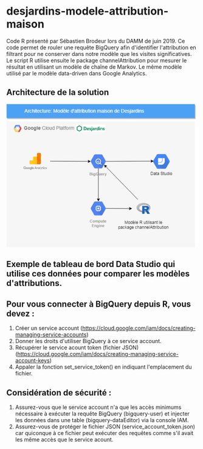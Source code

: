 # desjardins-modele-attribution-maison
Code R présenté par Sébastien Brodeur lors du DAMM de juin 2019.  Ce code permet de rouler une requête BigQuery afin d'identifier l'attribution en filtrant pour ne conserver dans notre modèle que les visites significatives.  Le script R utilise ensuite le package channelAttribution pour mesurer le résultat en utilisant un modèle de chaîne de Markov.  Le même modèle utilisé par le modèle data-driven dans Google Analytics.

## Architecture de la solution
![Architecture de la solution](https://github.com/digital-analytics-quebec-canada/desjardins-modele-attribution-maison/blob/master/Attribution-Maison.png)

## Exemple de tableau de bord Data Studio qui utilise ces données pour comparer les modèles d'attributions.


## Pour vous connecter à BigQuery depuis R, vous devez :
1. Créer un service account (https://cloud.google.com/iam/docs/creating-managing-service-accounts)
2. Donner les droits d'utiliser BigQuery à ce service account. 
3. Récupérer le service acount token (fichier JSON) (https://cloud.google.com/iam/docs/creating-managing-service-account-keys)
4. Appaler la fonction set_service_token() en indiquant l'emplacement du fichier.

## Considération de sécurité :
1. Assurez-vous que le service account n'a que les accès minimums nécessaire à exécuter la requête BigQuery (bigquery-user) et injecter les données dans une table (bigquery-dataEditor) via la console IAM.
2. Assurez-vous de protéger le fichier JSON (service_account_token.json) car quiconque à ce fichier peut exécuter des requêtes comme s'il avait les même accès que le service acount.

